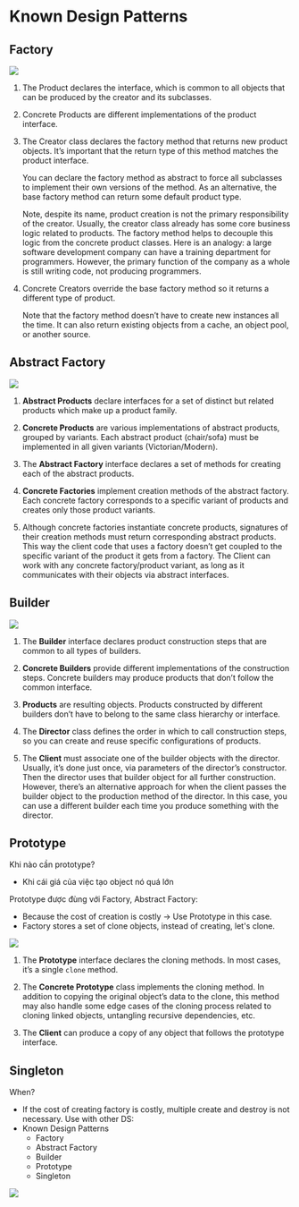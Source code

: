 # Known Design Patterns
## Factory
![](/assets/img/2020-05-26-00-03-28.png)
1. The Product declares the interface, which is common to all objects that can be produced by the creator and its subclasses.

2. Concrete Products are different implementations of the product interface.

3. The Creator class declares the factory method that returns new product objects. It’s important that the return type of this method matches the product interface.

    You can declare the factory method as abstract to force all subclasses to implement their own versions of the method. As an alternative, the base factory method can return some default product type.

    Note, despite its name, product creation is not the primary responsibility of the creator. Usually, the creator class already has some core business logic related to products. The factory method helps to decouple this logic from the concrete product classes. Here is an analogy: a large software development company can have a training department for programmers. However, the primary function of the company as a whole is still writing code, not producing programmers.

4. Concrete Creators override the base factory method so it returns a different type of product.

    Note that the factory method doesn’t have to create new instances all the time. It can also return existing objects from a cache, an object pool, or another source.

## Abstract Factory
![](/assets/img/2020-05-26-00-03-49.png)
1. **Abstract Products** declare interfaces for a set of distinct but related products which make up a product family.

2. **Concrete Products** are various implementations of abstract products, grouped by variants. Each abstract product (chair/sofa) must be implemented in all given variants (Victorian/Modern).

3. The **Abstract Factory** interface declares a set of methods for creating each of the abstract products.

4. **Concrete Factories** implement creation methods of the abstract factory. Each concrete factory corresponds to a specific variant of products and creates only those product variants.

5. Although concrete factories instantiate concrete products, signatures of their creation methods must return corresponding abstract products. This way the client code that uses a factory doesn’t get coupled to the specific variant of the product it gets from a factory. The Client can work with any concrete factory/product variant, as long as it communicates with their objects via abstract interfaces.

## Builder
![](/assets/img/2020-05-26-00-06-12.png)
1. The **Builder** interface declares product construction steps that are common to all types of builders.

2. **Concrete Builders** provide different implementations of the construction steps. Concrete builders may produce products that don’t follow the common interface.

3. **Products** are resulting objects. Products constructed by different builders don’t have to belong to the same class hierarchy or interface.

4. The **Director** class defines the order in which to call construction steps, so you can create and reuse specific configurations of products.

5. The **Client** must associate one of the builder objects with the director. Usually, it’s done just once, via parameters of the director’s constructor. Then the director uses that builder object for all further construction. However, there’s an alternative approach for when the client passes the builder object to the production method of the director. In this case, you can use a different builder each time you produce something with the director.

## Prototype
Khi nào cần prototype? 
- Khi cái giá của việc tạo object nó quá lớn

Prototype được đùng với Factory, Abstract Factory:
- Because the cost of creation is costly -> Use Prototype in this case. 
- Factory stores a set of clone objects, instead of creating, let's clone.

![](/assets/img/2020-05-26-00-05-06.png)
1. The **Prototype** interface declares the cloning methods. In most cases, it’s a single `clone` method.

2. The **Concrete Prototype** class implements the cloning method. In addition to copying the original object’s data to the clone, this method may also handle some edge cases of the cloning process related to cloning linked objects, untangling recursive dependencies, etc.

3. The **Client** can produce a copy of any object that follows the prototype interface.


## Singleton
When? 
- If the cost of creating factory is costly, multiple create and destroy is not necessary.
Use with other DS:
- Known Design Patterns
  - Factory
  - Abstract Factory
  - Builder
  - Prototype
  - Singleton

![](/assets/img/2020-05-26-00-04-17.png)